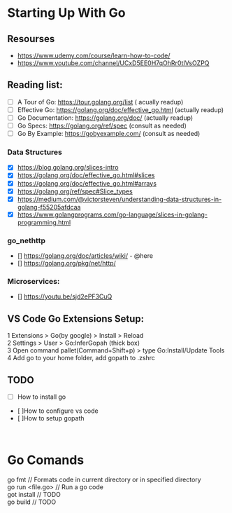 # Starting Up With Go

## Resourses
* https://www.udemy.com/course/learn-how-to-code/
* https://www.youtube.com/channel/UCxD5EE0H7qOhRr0tIVsOZPQ

## Reading list:
- [ ] A Tour of Go: https://tour.golang.org/list              ( acually readup)
- [ ] Effective Go: https://golang.org/doc/effective_go.html  (actually readup)
- [ ] Go Documentation: https://golang.org/doc/               (actually readup)
- [ ] Go Specs: https://golang.org/ref/spec                   (consult as needed)
- [ ] Go By Example: https://gobyexample.com/                 (consult as needed)

### Data Structures
- [x] https://blog.golang.org/slices-intro
- [x] https://golang.org/doc/effective_go.html#slices
- [x] https://golang.org/doc/effective_go.html#arrays
- [x] https://golang.org/ref/spec#Slice_types
- [x] https://medium.com/@victorsteven/understanding-data-structures-in-golang-f55205afdcaa
- [x] https://www.golangprograms.com/go-language/slices-in-golang-programming.html

### go_nethttp
- [] https://golang.org/doc/articles/wiki/ - @here
- [] https://golang.org/pkg/net/http/

### Microservices:
- [] https://youtu.be/sjd2ePF3CuQ

## VS Code Go Extensions Setup:

1 Extensions > Go(by google) > Install > Reload  
2 Settings > User > Go:InferGopah (thick box)  
3 Open command pallet(Command+Shift+p) > type Go:Install/Update Tools  
4 Add go to your home folder, add gopath to .zshrc  

## TODO
- [ ] How to install go 
- [ ]How to configure vs code  
- [ ]How to setup gopath  
<br>

# Go Comands

go fmt // Formats code in current directory or in specified directory  
go run <file.go> // Run a go code  
got install // TODO  
go build // TODO  
